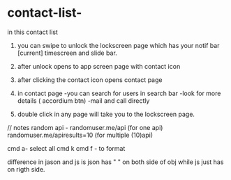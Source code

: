 # contact-list-

in this contact list

1. you can swipe to unlock the lockscreen page which has your notif bar [current] timescreen and slide bar.
2. after unlock opens to app screen page with contact icon
3. after clicking the contact icon opens contact page

4. in contact page
   -you can search for users in search bar
   -look for more details ( accordium btn)
   -mail and call directly

5. double click in any page will take you to the lockscreen page.

// notes
random api - randomuser.me/api (for one api)
randomuser.me/apiresults=10 (for multiple (10)api)

cmd a- select all
cmd k cmd f - to format

difference in jason and js is json has
" " on both side of obj while js just has on rigth side.
